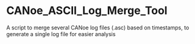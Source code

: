 # CANoe_ASCII_Log_Merge_Tool
A script to merge several CANoe log files (.asc) based on timestamps, to generate a single log file for easier analysis
